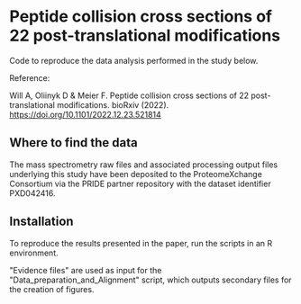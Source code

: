 # Peptide collision cross sections of 22 post-translational modifications
Code to reproduce the data analysis performed in the study below.

Reference:

Will A, Oliinyk D & Meier F. Peptide collision cross sections of 22 post-translational modifications. bioRxiv (2022). https://doi.org/10.1101/2022.12.23.521814 


## Where to find the data
The mass spectrometry raw files and associated processing output files underlying this study have been deposited to the ProteomeXchange Consortium via the PRIDE partner repository with the dataset identifier PXD042416.

## Installation
To reproduce the results presented in the paper, run the scripts in an R environment.

"Evidence files" are used as input for the "Data_preparation_and_Alignment" script, which outputs secondary files for the creation of figures.
